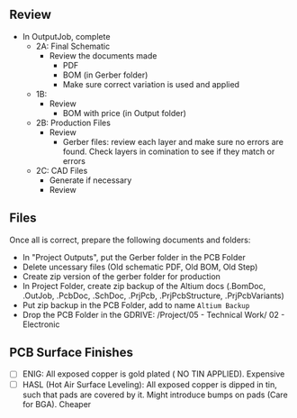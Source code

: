 ## Review
- In OutputJob, complete
	- 2A: Final Schematic
		- Review the documents made
			- PDF
			- BOM (in Gerber folder)
			- Make sure correct variation is used and applied
	- 1B:
		- Review
			- BOM with price (in Output folder)
	- 2B: Production Files
		- Review
			- Gerber files: review each layer and make sure no errors are found. Check layers in comination to see if they match or errors
	- 2C: CAD Files
		- Generate if necessary
		- Review

## Files
Once all is correct, prepare the following documents and folders:
- In "Project Outputs", put the Gerber folder in the PCB Folder
- Delete uncessary files (Old schematic PDF, Old BOM, Old Step)
- Create zip version of the gerber folder for production
- In Project Folder, create zip backup of the Altium docs (.BomDoc, .OutJob, .PcbDoc, .SchDoc, .PrjPcb, .PrjPcbStructure, .PrjPcbVariants)
- Put zip backup in the PCB Folder, add to name `Altium Backup`
- Drop the PCB Folder in the GDRIVE: /Project/05 - Technical Work/ 02 - Electronic


## PCB Surface Finishes

- [ ] ENIG: All exposed copper is gold plated ( NO TIN APPLIED). Expensive
- [ ] HASL (Hot Air Surface Leveling): All exposed copper is dipped in tin, such that pads are covered by it. Might introduce bumps on pads (Care for BGA). Cheaper
